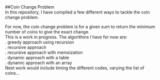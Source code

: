 ##Coin Change Problem  
In this repository, I have compiled a few different ways to tackle the coin change problem.  
  
For now, the coin change problem is for a given sum to return the minimum number of coins to give the exact change.  
This is a work in progress. The algorithms I have for now are:  
. greedy approach using recursion  
. recursive approach  
. recursive approach with memoization  
. dynamic approach with a table  
. dynamic approach with an array  
Next work would include timing the different codes, varying the list of coins...

